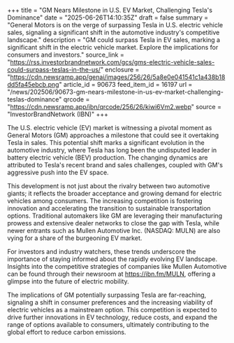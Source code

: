 +++
title = "GM Nears Milestone in U.S. EV Market, Challenging Tesla's Dominance"
date = "2025-06-26T14:10:35Z"
draft = false
summary = "General Motors is on the verge of surpassing Tesla in U.S. electric vehicle sales, signaling a significant shift in the automotive industry's competitive landscape."
description = "GM could surpass Tesla in EV sales, marking a significant shift in the electric vehicle market. Explore the implications for consumers and investors."
source_link = "https://rss.investorbrandnetwork.com/gcs/gms-electric-vehicle-sales-could-surpass-teslas-in-the-us/"
enclosure = "https://cdn.newsramp.app/genai/images/256/26/5a8e0e041541c1a438b18dd5fa45ebcb.png"
article_id = 90673
feed_item_id = 16197
url = "/news/202506/90673-gm-nears-milestone-in-us-ev-market-challenging-teslas-dominance"
qrcode = "https://cdn.newsramp.app/ibn/qrcode/256/26/kiwi6Vm2.webp"
source = "InvestorBrandNetwork (IBN)"
+++

<p>The U.S. electric vehicle (EV) market is witnessing a pivotal moment as General Motors (GM) approaches a milestone that could see it overtaking Tesla in sales. This potential shift marks a significant evolution in the automotive industry, where Tesla has long been the undisputed leader in battery electric vehicle (BEV) production. The changing dynamics are attributed to Tesla's recent brand and sales challenges, coupled with GM's aggressive push into the EV space.</p><p>This development is not just about the rivalry between two automotive giants; it reflects the broader acceptance and growing demand for electric vehicles among consumers. The increasing competition is fostering innovation and accelerating the transition to sustainable transportation options. Traditional automakers like GM are leveraging their manufacturing prowess and extensive dealer networks to close the gap with Tesla, while newer entrants such as Mullen Automotive Inc. (NASDAQ: MULN) are also vying for a share of the burgeoning EV market.</p><p>For investors and industry watchers, these trends underscore the importance of staying informed about the rapidly evolving EV landscape. Insights into the competitive strategies of companies like Mullen Automotive can be found through their newsroom at <a href='https://ibn.fm/MULN' rel='nofollow' target='_blank'>https://ibn.fm/MULN</a>, offering a glimpse into the future of electric mobility.</p><p>The implications of GM potentially surpassing Tesla are far-reaching, signaling a shift in consumer preferences and the increasing viability of electric vehicles as a mainstream option. This competition is expected to drive further innovations in EV technology, reduce costs, and expand the range of options available to consumers, ultimately contributing to the global effort to reduce carbon emissions.</p>